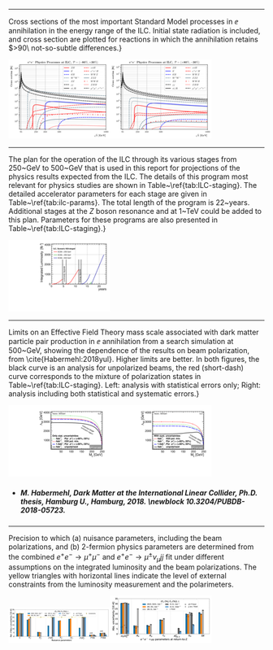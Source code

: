 
 
-----
Cross sections of the most important Standard Model processes in $\ee$ annihilation in the energy range of the ILC.  Initial state radiation is included, and cross section are plotted for reactions in which the annihilation retains $>90\ not-so-subtle differences.}
 
[<img src="figures/ILC_m80_p30.png" width="200" />](figures/ILC_m80_p30.pdf)[<img src="figures/ILC_p80_m30.png" width="200" />](figures/ILC_p80_m30.pdf)



 
-----
The plan for the operation of the ILC through its various stages from 250~GeV to 500~GeV that is used in this report for projections of the physics results expected from the ILC. The details of this program most relevant for physics studies are shown in Table~\ref{tab:ILC-staging}.   The detailed accelerator parameters for each stage are given in Table~\ref{tab:ilc-params}.   The total length of the program is 22~years.   Additional stages at the $Z$ boson resonance and at 1~TeV could be added to this plan.   Parameters for these programs are also presented in Table~\ref{tab:ILC-staging}.}
 
[<img src="figures/lumi_H20-staged.png" width="200" />](figures/lumi_H20-staged.pdf)



 
-----
Limits on an Effective Field Theory mass scale associated with dark matter particle pair production in $\ee$ annihilation from a search simulation at 500~GeV, showing the dependence of the results on beam polarization, from \cite{Habermehl:2018yul}.  Higher limits are better.   In both figures, the black curve is an analysis for unpolarized beams, the red (short-dash) curve corresponds to the mixture of  polarization states  in Table~\ref{tab:ILC-staging}.    Left: analysis with statistical errors only; Right:  analysis including both statistical and systematic errors.}
 
[<img src="figures/vector_noSystematics.png" width="200" />](figures/vector_noSystematics.pdf)[<img src="figures/vector_withSystematics.png" width="200" />](figures/vector_withSystematics.pdf)

- ##### M. Habermehl, Dark Matter at the International Linear Collider, Ph.D. thesis, Hamburg U., Hamburg, 2018. \newblock 10.3204/PUBDB-2018-05723.  



 
-----
Precision to which (a) nuisance parameters, including the beam polarizations, and (b) 2-fermion physics parameters are determined from the combined $e^+e^-\to \mu^+ \mu^-$ and $e^+e^-\to \mu^{\pm} \nu_{\mu} jj$ fit under different assumptions on the integrated luminosity and the beam polarizations. The yellow triangles with horizontal lines indicate the level of external constraints from the luminosity measurement and the polarimeters.
 
[<img src="figures/nuisance_pars_2f4f.png" width="200" />](figures/nuisance_pars_2f4f.pdf)[<img src="figures/2f_pars_81to101_2f4f.png" width="200" />](figures/2f_pars_81to101_2f4f.pdf)


